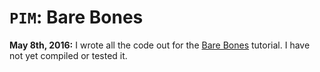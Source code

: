 `PIM`: Bare Bones 
================

__May 8th, 2016:__ I wrote all the code out for the [Bare Bones] tutorial. I have not yet compiled or tested it.

[kernel]: https://en.wikipedia.org/wiki/Kernel_%28operating_system%29
[operating system]: https://en.wikipedia.org/wiki/Operating_system
[OSDev.org]: http://osdev.org 
[StewieOS]: https://github.com/Caleb1994/StewieOS
[gcc]: https://gcc.gnu.org/
[Bare Bones]: http://wiki.osdev.org/Bare_Bones
[binutils]: https://www.gnu.org/software/binutils/